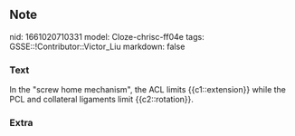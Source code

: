 ## Note
nid: 1661020710331
model: Cloze-chrisc-ff04e
tags: GSSE::!Contributor::Victor_Liu
markdown: false

### Text
In the "screw home mechanism", the ACL limits {{c1::extension}} while the PCL and collateral ligaments limit {{c2::rotation}}.

### Extra

